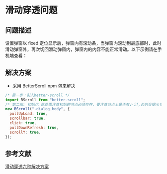 # 滑动穿透问题

## 问题描述

设置弹窗以 fixed 定位显示后，弹窗内有滚动条，当弹窗内滚动到最底部时，此时滑动弹窗外，再次切回滑动弹窗内，弹窗内的内容不能正常滑动。以下示例请在手机端查看：

<ScrollThrough/>

## 解决方案

- 采用 BetterScroll npm 包来解决

```js
/* 第一步：引入better-scroll */
import BScroll from "better-scroll";
/* 第二部: 初始化 此处需注意初始的节点必须存在，要注意节点上是否有v-if,否则会提示节点找不到 */
new BScroll(".dialog_body", {
  pullUpLoad: true,
  scrollbar: true,
  click: true,
  pullDownRefresh: true,
  scrollY: true,
});
```
<ScrollThrough BetterScroll/>

<!-- TODO:解决遮罩层依然滚动问题 -->
## 参考文献

<a href="https://www.cnblogs.com/padding1015/p/10568070.html" target="_blank">滑动穿透六种解决方案</a>
